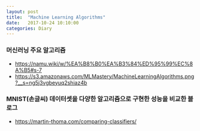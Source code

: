 ```yaml
---
layout: post
title:  "Machine Learning Algorithms"
date:   2017-10-24 10:10:00
categories: Diary
---
```


### 머신러닝 주요 알고리즘

- https://namu.wiki/w/%EA%B8%B0%EA%B3%84%ED%95%99%EC%8A%B5#s-7
- https://s3.amazonaws.com/MLMastery/MachineLearningAlgorithms.png?__s=ng5j3vgbeyuq2shiaz4b

### MNIST(손글씨) 데이터셋을 다양한 알고리즘으로 구현한 성능을 비교한 블로그
- https://martin-thoma.com/comparing-classifiers/